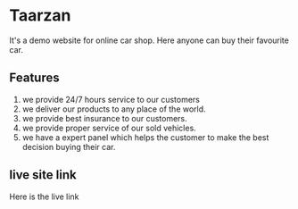 # Taarzan
It's a demo website for online car shop. Here anyone can buy their favourite car.

## Features

1. we provide 24/7 hours service to our customers
2. we deliver our products to any place of the world.
3. we provide best insurance to our customers.
4. we provide proper service of our sold vehicles.
5. we have a expert panel which helps the customer to make the best decision buying their car.

## live site link

Here is the live link 
